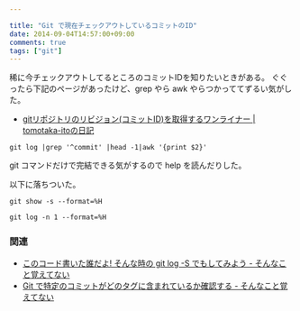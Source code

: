 ```yaml
---

title: "Git で現在チェックアウトしているコミットのID"
date: 2014-09-04T14:57:00+09:00
comments: true
tags: ["git"]
---
```


稀に今チェックアウトしてるところのコミットIDを知りたいときがある。
ぐぐったら下記のページがあったけど、grep やら awk やらつかっててずるい気がした。

* [gitリポジトリのリビジョン(コミットID)を取得するワンライナー | tomotaka-itoの日記](http://tmtk.org/blog/2011/05/164)

```
git log |grep '^commit' |head -1|awk '{print $2}'
```

git コマンドだけで完結できる気がするので help を読んだりした。

以下に落ちついた。

```
git show -s --format=%H
```

```
git log -n 1 --format=%H
```

### 関連

* [このコード書いた誰だよ! そんな時の git log -S でもしてみよう - そんなこと覚えてない](http://blog.eiel.info/blog/2013/06/04/git-log-s/)
* [Git で特定のコミットがどのタグに含まれているか確認する - そんなこと覚えてない](http://blog.eiel.info/blog/2014/05/28/cotains-commit-in-tags/)
